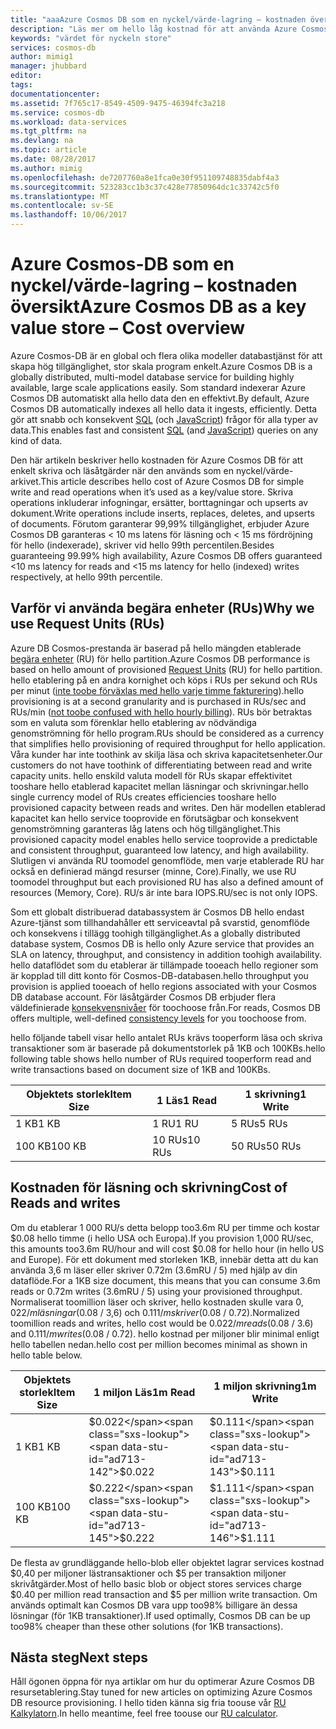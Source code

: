 ```yaml
---
title: "aaaAzure Cosmos DB som en nyckel/värde-lagring – kostnaden översikt | Microsoft Docs"
description: "Läs mer om hello låg kostnad för att använda Azure Cosmos DB som en nyckel/värde-arkivet."
keywords: "värdet för nyckeln store"
services: cosmos-db
author: mimig1
manager: jhubbard
editor: 
tags: 
documentationcenter: 
ms.assetid: 7f765c17-8549-4509-9475-46394fc3a218
ms.service: cosmos-db
ms.workload: data-services
ms.tgt_pltfrm: na
ms.devlang: na
ms.topic: article
ms.date: 08/28/2017
ms.author: mimig
ms.openlocfilehash: de7207760a8e1fca0e30f951109748835dabf4a3
ms.sourcegitcommit: 523283cc1b3c37c428e77850964dc1c33742c5f0
ms.translationtype: MT
ms.contentlocale: sv-SE
ms.lasthandoff: 10/06/2017
---
```

# <a name="azure-cosmos-db-as-a-key-value-store--cost-overview"></a><span data-ttu-id="ad713-104">Azure Cosmos-DB som en nyckel/värde-lagring – kostnaden översikt</span><span class="sxs-lookup"><span data-stu-id="ad713-104">Azure Cosmos DB as a key value store – Cost overview</span></span>

<span data-ttu-id="ad713-105">Azure Cosmos-DB är en global och flera olika modeller databastjänst för att skapa hög tillgänglighet, stor skala program enkelt.</span><span class="sxs-lookup"><span data-stu-id="ad713-105">Azure Cosmos DB is a globally distributed, multi-model database service for building highly available, large scale applications easily.</span></span> <span data-ttu-id="ad713-106">Som standard indexerar Azure Cosmos DB automatiskt alla hello data den en effektivt.</span><span class="sxs-lookup"><span data-stu-id="ad713-106">By default, Azure Cosmos DB automatically indexes all hello data it ingests, efficiently.</span></span> <span data-ttu-id="ad713-107">Detta gör att snabb och konsekvent [SQL](documentdb-sql-query.md) (och [JavaScript](programming.md)) frågor för alla typer av data.</span><span class="sxs-lookup"><span data-stu-id="ad713-107">This enables fast and consistent [SQL](documentdb-sql-query.md) (and [JavaScript](programming.md)) queries on any kind of data.</span></span> 

<span data-ttu-id="ad713-108">Den här artikeln beskriver hello kostnaden för Azure Cosmos DB för att enkelt skriva och läsåtgärder när den används som en nyckel/värde-arkivet.</span><span class="sxs-lookup"><span data-stu-id="ad713-108">This article describes hello cost of Azure Cosmos DB for simple write and read operations when it’s used as a key/value store.</span></span> <span data-ttu-id="ad713-109">Skriva operations inkluderar infogningar, ersätter, borttagningar och upserts av dokument.</span><span class="sxs-lookup"><span data-stu-id="ad713-109">Write operations include inserts, replaces, deletes, and upserts of documents.</span></span> <span data-ttu-id="ad713-110">Förutom garanterar 99,99% tillgänglighet, erbjuder Azure Cosmos DB garanteras < 10 ms latens för läsning och < 15 ms fördröjning för hello (indexerade), skriver vid hello 99th percentilen.</span><span class="sxs-lookup"><span data-stu-id="ad713-110">Besides guaranteeing 99.99% high availability, Azure Cosmos DB offers guaranteed <10 ms latency for reads and <15 ms latency for hello (indexed) writes respectively, at hello 99th percentile.</span></span> 

## <a name="why-we-use-request-units-rus"></a><span data-ttu-id="ad713-111">Varför vi använda begära enheter (RUs)</span><span class="sxs-lookup"><span data-stu-id="ad713-111">Why we use Request Units (RUs)</span></span>

<span data-ttu-id="ad713-112">Azure DB Cosmos-prestanda är baserad på hello mängden etablerade [begära enheter](request-units.md) (RU) för hello partition.</span><span class="sxs-lookup"><span data-stu-id="ad713-112">Azure Cosmos DB performance is based on hello amount of provisioned [Request Units](request-units.md) (RU) for hello partition.</span></span> <span data-ttu-id="ad713-113">hello etablering på en andra kornighet och köps i RUs per sekund och RUs per minut ([inte toobe förväxlas med hello varje timme fakturering](https://azure.microsoft.com/pricing/details/cosmos-db/)).</span><span class="sxs-lookup"><span data-stu-id="ad713-113">hello provisioning is at a second granularity and is purchased in RUs/sec and RUs/min ([not toobe confused with hello hourly billing](https://azure.microsoft.com/pricing/details/cosmos-db/)).</span></span> <span data-ttu-id="ad713-114">RUs bör betraktas som en valuta som förenklar hello etablering av nödvändiga genomströmning för hello program.</span><span class="sxs-lookup"><span data-stu-id="ad713-114">RUs should be considered as a currency that simplifies hello provisioning of required throughput for hello application.</span></span> <span data-ttu-id="ad713-115">Våra kunder har inte toothink av skilja läsa och skriva kapacitetsenheter.</span><span class="sxs-lookup"><span data-stu-id="ad713-115">Our customers do not have toothink of differentiating between read and write capacity units.</span></span> <span data-ttu-id="ad713-116">hello enskild valuta modell för RUs skapar effektivitet tooshare hello etablerad kapacitet mellan läsningar och skrivningar.</span><span class="sxs-lookup"><span data-stu-id="ad713-116">hello single currency model of RUs creates efficiencies tooshare hello provisioned capacity between reads and writes.</span></span> <span data-ttu-id="ad713-117">Den här modellen etablerad kapacitet kan hello service tooprovide en förutsägbar och konsekvent genomströmning garanteras låg latens och hög tillgänglighet.</span><span class="sxs-lookup"><span data-stu-id="ad713-117">This provisioned capacity model enables hello service tooprovide a predictable and consistent throughput, guaranteed low latency, and high availability.</span></span> <span data-ttu-id="ad713-118">Slutligen vi använda RU toomodel genomflöde, men varje etablerade RU har också en definierad mängd resurser (minne, Core).</span><span class="sxs-lookup"><span data-stu-id="ad713-118">Finally, we use RU toomodel throughput but each provisioned RU has also a defined amount of resources (Memory, Core).</span></span> <span data-ttu-id="ad713-119">RU/s är inte bara IOPS.</span><span class="sxs-lookup"><span data-stu-id="ad713-119">RU/sec is not only IOPS.</span></span>

<span data-ttu-id="ad713-120">Som ett globalt distribuerad databassystem är Cosmos DB hello endast Azure-tjänst som tillhandahåller ett serviceavtal på svarstid, genomflöde och konsekvens i tillägg toohigh tillgänglighet.</span><span class="sxs-lookup"><span data-stu-id="ad713-120">As a globally distributed database system, Cosmos DB is hello only Azure service that provides an SLA on latency, throughput, and consistency in addition toohigh availability.</span></span> <span data-ttu-id="ad713-121">hello dataflödet som du etablerar är tillämpade tooeach hello regioner som är kopplad till ditt konto för Cosmos-DB-databasen.</span><span class="sxs-lookup"><span data-stu-id="ad713-121">hello throughput you provision is applied tooeach of hello regions associated with your Cosmos DB database account.</span></span> <span data-ttu-id="ad713-122">För läsåtgärder Cosmos DB erbjuder flera väldefinierade [konsekvensnivåer](consistency-levels.md) för toochoose från.</span><span class="sxs-lookup"><span data-stu-id="ad713-122">For reads, Cosmos DB offers multiple, well-defined [consistency levels](consistency-levels.md) for you toochoose from.</span></span> 

<span data-ttu-id="ad713-123">hello följande tabell visar hello antalet RUs krävs tooperform läsa och skriva transaktioner som är baserade på dokumentstorlek på 1KB och 100KBs.</span><span class="sxs-lookup"><span data-stu-id="ad713-123">hello following table shows hello number of RUs required tooperform read and write transactions based on document size of 1KB and 100KBs.</span></span>

|<span data-ttu-id="ad713-124">Objektets storlek</span><span class="sxs-lookup"><span data-stu-id="ad713-124">Item Size</span></span>|<span data-ttu-id="ad713-125">1 Läs</span><span class="sxs-lookup"><span data-stu-id="ad713-125">1 Read</span></span>|<span data-ttu-id="ad713-126">1 skrivning</span><span class="sxs-lookup"><span data-stu-id="ad713-126">1 Write</span></span>|
|-------------|------|-------|
|<span data-ttu-id="ad713-127">1 KB</span><span class="sxs-lookup"><span data-stu-id="ad713-127">1 KB</span></span>|<span data-ttu-id="ad713-128">1 RU</span><span class="sxs-lookup"><span data-stu-id="ad713-128">1 RU</span></span>|<span data-ttu-id="ad713-129">5 RUs</span><span class="sxs-lookup"><span data-stu-id="ad713-129">5 RUs</span></span>|
|<span data-ttu-id="ad713-130">100 KB</span><span class="sxs-lookup"><span data-stu-id="ad713-130">100 KB</span></span>|<span data-ttu-id="ad713-131">10 RUs</span><span class="sxs-lookup"><span data-stu-id="ad713-131">10 RUs</span></span>|<span data-ttu-id="ad713-132">50 RUs</span><span class="sxs-lookup"><span data-stu-id="ad713-132">50 RUs</span></span>|

## <a name="cost-of-reads-and-writes"></a><span data-ttu-id="ad713-133">Kostnaden för läsning och skrivning</span><span class="sxs-lookup"><span data-stu-id="ad713-133">Cost of Reads and writes</span></span>

<span data-ttu-id="ad713-134">Om du etablerar 1 000 RU/s detta belopp too3.6m RU per timme och kostar $0.08 hello timme (i hello USA och Europa).</span><span class="sxs-lookup"><span data-stu-id="ad713-134">If you provision 1,000 RU/sec, this amounts too3.6m RU/hour and will cost $0.08 for hello hour (in hello US and Europe).</span></span> <span data-ttu-id="ad713-135">För ett dokument med storleken 1KB, innebär detta att du kan använda 3,6 m läser eller skriver 0.72m (3.6mRU / 5) med hjälp av din dataflöde.</span><span class="sxs-lookup"><span data-stu-id="ad713-135">For a 1KB size document, this means that you can consume 3.6m reads or 0.72m writes (3.6mRU / 5) using your provisioned throughput.</span></span> <span data-ttu-id="ad713-136">Normaliserat toomillion läser och skriver, hello kostnaden skulle vara $0,022 /m läsningar ($0.08 / 3,6) och $0.111/ m skriver ($0.08 / 0.72).</span><span class="sxs-lookup"><span data-stu-id="ad713-136">Normalized toomillion reads and writes, hello cost would be $0.022 /m reads ($0.08 / 3.6) and $0.111/m writes ($0.08 / 0.72).</span></span> <span data-ttu-id="ad713-137">hello kostnad per miljoner blir minimal enligt hello tabellen nedan.</span><span class="sxs-lookup"><span data-stu-id="ad713-137">hello cost per million becomes minimal as shown in hello table below.</span></span>

|<span data-ttu-id="ad713-138">Objektets storlek</span><span class="sxs-lookup"><span data-stu-id="ad713-138">Item Size</span></span>|<span data-ttu-id="ad713-139">1 miljon Läs</span><span class="sxs-lookup"><span data-stu-id="ad713-139">1m Read</span></span>|<span data-ttu-id="ad713-140">1 miljon skrivning</span><span class="sxs-lookup"><span data-stu-id="ad713-140">1m Write</span></span>|
|-------------|-------|--------|
|<span data-ttu-id="ad713-141">1 KB</span><span class="sxs-lookup"><span data-stu-id="ad713-141">1 KB</span></span>|<span data-ttu-id="ad713-142">$0.022</span><span class="sxs-lookup"><span data-stu-id="ad713-142">$0.022</span></span>|<span data-ttu-id="ad713-143">$0.111</span><span class="sxs-lookup"><span data-stu-id="ad713-143">$0.111</span></span>|
|<span data-ttu-id="ad713-144">100 KB</span><span class="sxs-lookup"><span data-stu-id="ad713-144">100 KB</span></span>|<span data-ttu-id="ad713-145">$0.222</span><span class="sxs-lookup"><span data-stu-id="ad713-145">$0.222</span></span>|<span data-ttu-id="ad713-146">$1.111</span><span class="sxs-lookup"><span data-stu-id="ad713-146">$1.111</span></span>|


<span data-ttu-id="ad713-147">De flesta av grundläggande hello-blob eller objektet lagrar services kostnad $0,40 per miljoner lästransaktioner och $5 per transaktion miljoner skrivåtgärder.</span><span class="sxs-lookup"><span data-stu-id="ad713-147">Most of hello basic blob or object stores services charge $0.40 per million read transaction and $5 per million write transaction.</span></span> <span data-ttu-id="ad713-148">Om används optimalt kan Cosmos DB vara upp too98% billigare än dessa lösningar (för 1KB transaktioner).</span><span class="sxs-lookup"><span data-stu-id="ad713-148">If used optimally, Cosmos DB can be up too98% cheaper than these other solutions (for 1KB transactions).</span></span>

## <a name="next-steps"></a><span data-ttu-id="ad713-149">Nästa steg</span><span class="sxs-lookup"><span data-stu-id="ad713-149">Next steps</span></span>

<span data-ttu-id="ad713-150">Håll ögonen öppna för nya artiklar om hur du optimerar Azure Cosmos DB resursetablering.</span><span class="sxs-lookup"><span data-stu-id="ad713-150">Stay tuned for new articles on optimizing Azure Cosmos DB resource provisioning.</span></span> <span data-ttu-id="ad713-151">I hello tiden känna sig fria toouse vår [RU Kalkylatorn](https://www.documentdb.com/capacityplanner).</span><span class="sxs-lookup"><span data-stu-id="ad713-151">In hello meantime, feel free toouse our [RU calculator](https://www.documentdb.com/capacityplanner).</span></span>

